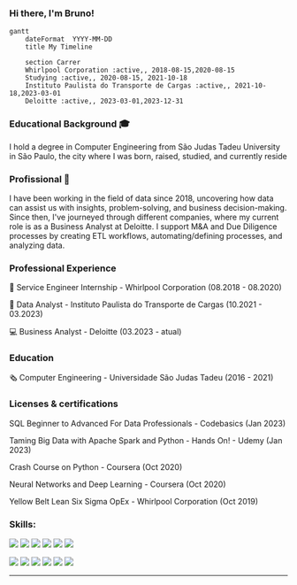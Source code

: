 ### Hi there, I'm Bruno!

```mermaid
gantt
    dateFormat  YYYY-MM-DD
    title My Timeline

    section Carrer
    Whirlpool Corporation :active,, 2018-08-15,2020-08-15
    Studying :active,, 2020-08-15, 2021-10-18
    Instituto Paulista do Transporte de Cargas :active,, 2021-10-18,2023-03-01
    Deloitte :active,, 2023-03-01,2023-12-31  
```
### Educational Background 🎓
I hold a degree in Computer Engineering from São Judas Tadeu University in São Paulo, the city where I was born, raised, studied, and currently reside


### Profissional 🏢
I have been working in the field of data since 2018, uncovering how data can assist us with insights, problem-solving, and business decision-making. Since then, I've journeyed through different companies, where my current role is as a Business Analyst at Deloitte. I support M&A and Due Diligence processes by creating ETL workflows, automating/defining processes, and analyzing data.


### Professional Experience

🛒 Service Engineer Internship - Whirlpool Corporation (08.2018 - 08.2020) <br> 

📘 Data Analyst - Instituto Paulista do Transporte de Cargas  (10.2021 - 03.2023)  <br>

💻 Business Analyst - Deloitte  (03.2023 - atual)  <br>

### Education

🗞️ Computer Engineering - Universidade São Judas Tadeu (2016 - 2021)


### Licenses & certifications
SQL Beginner to Advanced For Data Professionals - Codebasics (Jan 2023) <br> 

Taming Big Data with Apache Spark and Python - Hands On! - Udemy (Jan 2023) <br> 

Crash Course on Python - Coursera (Oct 2020) <br> 

Neural Networks and Deep Learning - Coursera (Oct 2020) <br> 

Yellow Belt Lean Six Sigma OpEx - Whirlpool Corporation (Oct 2019) <br> 

 
### Skills:

<p align='left'>
  
  <img src="https://img.shields.io/badge/Pandas-2C2D72?style=for-the-badge&logo=pandas&logoColor=white" />
  <img src="https://img.shields.io/badge/Python-FFD43B?style=for-the-badge&logo=python&logoColor=darkgreen" />
  <img src="https://img.shields.io/badge/Numpy-777BB4?style=for-the-badge&logo=numpy&logoColor=white" />
  <img src="https://img.shields.io/badge/Microsoft_Excel-217346?style=for-the-badge&logo=microsoft-excel&logoColor=white" />
  <img src="https://img.shields.io/badge/Google%20Sheets-34A853?style=for-the-badge&logo=google-sheets&logoColor=white" />
  <img src="https://img.shields.io/badge/Apache%20Spark-FDEE21?style=flat-square&logo=apachespark&logoColor=black" />
  
  
</p>

<p align='left'>
  
  <img src="https://img.shields.io/badge/MySQL-00000F?style=for-the-badge&logo=mysql&logoColor=white" />
  <img src="https://img.shields.io/badge/PowerBI-F2C811?style=for-the-badge&logo=Power%20BI&logoColor=white" />
  <img src="https://img.shields.io/badge/Amazon_AWS-232F3E?style=for-the-badge&logo=amazon-aws&logoColor=white" />
  <img src="https://img.shields.io/badge/PostgreSQL-316192?style=for-the-badge&logo=postgresql&logoColor=white" />
  <img src="https://img.shields.io/badge/Apache%20Hadoop-66CCFF?style=for-the-badge&logo=apachehadoop&logoColor=black" />
  <img src="https://img.shields.io/badge/Apache%20Hive-FDEE21?style=for-the-badge&logo=apachehive&logoColor=black" />
  

 
</p>



---







